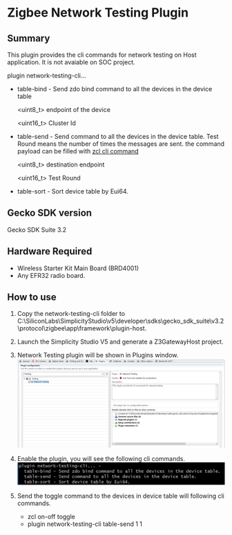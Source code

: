 # Zigbee Network Testing Plugin #

## Summary ##
This plugin provides the cli commands for network testing on Host application. It is not avaiable on SOC project.

plugin network-testing-cli... 

* table-bind - Send zdo bind command to all the devices in the device table

	<uint8_t>  endpoint of the device

    
    <uint16_t>  Cluster Id
	
*  table-send - Send command to all the devices in the device table. Test Round means the number of times the messages are sent. the command payload can be filled with [zcl cli command](https://docs.silabs.com/zigbee/6.10/zigbee-af-api/zcl-global)

    <uint8_t>  destination endpoint


    <uint16_t>  Test Round
	
 * table-sort - Sort device table by Eui64.


## Gecko SDK version ##

Gecko SDK Suite 3.2

## Hardware Required ##

* Wireless Starter Kit Main Board (BRD4001)
* Any EFR32 radio board.


## How to use ##
1. Copy the network-testing-cli folder to C:\SiliconLabs\SimplicityStudio\v5\developer\sdks\gecko_sdk_suite\v3.2\protocol\zigbee\app\framework\plugin-host.
2. Launch the Simplicity Studio V5 and generate a Z3GatewayHost project.
3. Network Testing plugin will be shown in Plugins window.
![zigbee](doc/network_testing_plugin.PNG)
4. Enable the plugin, you will see the following cli commands.                
![cli](doc/cli.PNG)
5. Send the toggle command to the devices in device table will following cli commands.
    
    * zcl on-off toggle
    * plugin network-testing-cli table-send  1 1
